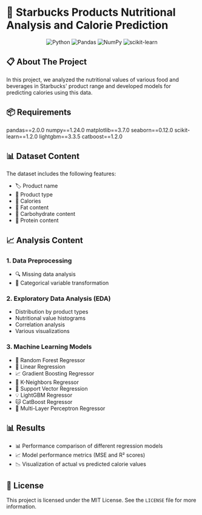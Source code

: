 # 🥤 Starbucks Products Nutritional Analysis and Calorie Prediction

<div align="center">

![Python](https://img.shields.io/badge/python-3670A0?style=for-the-badge&logo=python&logoColor=ffdd54)
![Pandas](https://img.shields.io/badge/pandas-%23150458.svg?style=for-the-badge&logo=pandas&logoColor=white)
![NumPy](https://img.shields.io/badge/numpy-%23013243.svg?style=for-the-badge&logo=numpy&logoColor=white)
![scikit-learn](https://img.shields.io/badge/scikit--learn-%23F7931E.svg?style=for-the-badge&logo=scikit-learn&logoColor=white)

</div>

## 📋 About The Project

In this project, we analyzed the nutritional values of various food and beverages in Starbucks' product range and developed models for predicting calories using this data.

## 📦 Requirements
pandas==2.0.0
numpy==1.24.0
matplotlib==3.7.0
seaborn==0.12.0
scikit-learn==1.2.0
lightgbm==3.3.5
catboost==1.2.0


## 📊 Dataset Content

The dataset includes the following features:
- 🏷️ Product name
- 📝 Product type
- 🔢 Calories
- 🥑 Fat content
- 🍚 Carbohydrate content
- 🥩 Protein content

## 📈 Analysis Content

### 1. Data Preprocessing
- 🔍 Missing data analysis
- 🔄 Categorical variable transformation

### 2. Exploratory Data Analysis (EDA)
-  Distribution by product types
-  Nutritional value histograms
-  Correlation analysis
-  Various visualizations

### 3. Machine Learning Models
- 🌳 Random Forest Regressor
- 📏 Linear Regression
- 📈 Gradient Boosting Regressor
- 🎯 K-Neighbors Regressor
- 🔄 Support Vector Regression
- 💡 LightGBM Regressor
- 🐱 CatBoost Regressor
- 🧠 Multi-Layer Perceptron Regressor

## 📊 Results

- 📊 Performance comparison of different regression models
- 📈 Model performance metrics (MSE and R² scores)
- 📉 Visualization of actual vs predicted calorie values

## 📝 License

This project is licensed under the MIT License. See the `LICENSE` file for more information.

